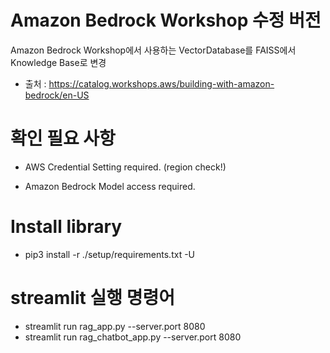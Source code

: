 # Amazon Bedrock Workshop 수정 버전
Amazon Bedrock Workshop에서 사용하는 VectorDatabase를 FAISS에서 Knowledge Base로 변경
- 출처 : https://catalog.workshops.aws/building-with-amazon-bedrock/en-US


# 확인 필요 사항
- AWS Credential Setting required. (region check!)

- Amazon Bedrock Model access required.


# Install library
- pip3 install -r ./setup/requirements.txt -U


# streamlit 실행 명령어
- streamlit run rag_app.py --server.port 8080
- streamlit run rag_chatbot_app.py --server.port 8080
